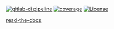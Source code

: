 

[![gitlab-ci pipeline](https://gitlab.com/ethronsoft/devops/gcspypi-ci/badges/master/pipeline.svg)](https://github.com/ethronsoft/gcspypi)
[![coverage](https://gitlab.com/ethronsoft/devops/gcspypi-ci/badges/master/coverage.svg)](https://github.com/ethronsoft/gcspypi)
[![License](https://img.shields.io/badge/License-BSD%202--Clause-orange.svg)](https://opensource.org/licenses/BSD-2-Clause)

[read-the-docs](http://gcspypi.readthedocs.io/en/latest/)
